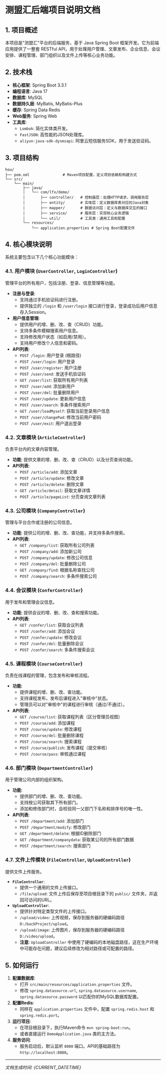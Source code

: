 # 测盟汇后端项目说明文档

## 1. 项目概述

本项目是"测盟汇"平台的后端服务，基于 Java Spring Boot 框架开发。它为前端应用提供了一整套 RESTful API，用于处理用户管理、文章发布、企业信息、会议安排、课程管理、部门组织以及文件上传等核心业务功能。

## 2. 技术栈

*   **核心框架**: Spring Boot 3.3.1
*   **编程语言**: Java 17
*   **数据库**: MySQL
*   **数据持久层**: MyBatis, MyBatis-Plus
*   **缓存**: Spring Data Redis
*   **Web服务**: Spring Web
*   **工具库**:
    *   `Lombok`: 简化实体类开发。
    *   `FastJSON`: 高性能的JSON处理库。
    *   `aliyun-java-sdk-dysmsapi`: 阿里云短信服务SDK，用于发送验证码。

## 3. 项目结构

```
hou/
├── pom.xml               # Maven项目配置，定义项目依赖和构建方式
└── src/
    └── main/
        ├── java/
        │   └── com/lfx/demo/
        │       ├── controller/   # 控制器层：处理HTTP请求，调用服务层
        │       ├── entity/       # 实体层：定义数据库表对应的Java对象
        │       ├── mapper/       # 数据访问层：定义与数据库交互的接口
        │       ├── service/      # 服务层：实现核心业务逻辑
        │       └── util/         # 工具类：通用工具和配置
        └── resources/
            └── application.properties # Spring Boot配置文件
```

## 4. 核心模块说明

系统主要包含以下几个核心功能模块：

### 4.1. 用户模块 (`UserController`, `LoginController`)

管理平台的所有用户，包括注册、登录、信息管理等功能。

*   **注册与登录**:
    *   支持通过手机验证码进行注册。
    *   提供独立的 `/login` 和 `/user/login` 接口进行登录，登录成功后用户信息存入Session。
*   **用户信息管理**:
    *   提供用户的增、删、改、查（CRUD）功能。
    *   支持多条件模糊搜索用户信息。
    *   支持修改用户状态（如启用/禁用）。
    *   支持用户修改个人信息和密码。
*   **API列表**:
    *   `POST /login`: 用户登录 (根路径)
    *   `POST /user/login`: 用户登录
    *   `POST /user/register`: 用户注册
    *   `POST /user/send`: 发送手机验证码
    *   `GET /user/list`: 获取所有用户列表
    *   `POST /user/add`: 添加新用户
    *   `POST /user/del`: 批量删除用户
    *   `POST /user/update`: 更新用户信息
    *   `POST /user/search`: 多条件搜索用户
    *   `GET /user/loadMyself`: 获取当前登录用户信息
    *   `POST /user/changePwd`: 修改当前用户密码
    *   `POST /user/exit`: 用户退出登录

### 4.2. 文章模块 (`ArticleController`)

负责平台内的文章内容管理。

*   **功能**: 提供文章的增、删、改、查（CRUD）以及分页查询功能。
*   **API列表**:
    *   `POST /article/add`: 添加文章
    *   `POST /article/update`: 修改文章
    *   `POST /article/delete`: 删除文章
    *   `GET /article/detail`: 获取文章详情
    *   `POST /article/pageList`: 分页查询文章列表

### 4.3. 公司模块 (`CompanyController`)

管理与平台合作或注册的公司信息。

*   **功能**: 提供公司的增、删、改、查功能，并支持多条件搜索。
*   **API列表**:
    *   `GET /company/list`: 获取所有公司列表
    *   `POST /company/add`: 添加新公司
    *   `POST /company/update`: 修改公司信息
    *   `POST /company/del`: 批量删除公司
    *   `GET /company/find`: 根据名称查找公司
    *   `POST /company/search`: 多条件搜索公司

### 4.4. 会议模块 (`ConferController`)

用于发布和管理会议信息。

*   **功能**: 提供会议的增、删、改、查和搜索功能。
*   **API列表**:
    *   `GET /confer/list`: 获取会议列表
    *   `POST /confer/add`: 添加会议
    *   `POST /confer/update`: 修改会议
    *   `POST /confer/del`: 批量删除会议
    *   `POST /confer/search`: 多条件搜索会议

### 4.5. 课程模块 (`CourseController`)

负责在线课程的管理，包含发布和审核流程。

*   **功能**:
    *   提供课程的增、删、改、查功能。
    *   支持课程发布，发布后课程进入"审核中"状态。
    *   管理员可以对"审核中"的课程进行审核（通过/不通过）。
*   **API列表**:
    *   `GET /course/list`: 获取课程列表（区分管理员视图）
    *   `POST /course/add`: 添加课程
    *   `POST /course/update`: 修改课程
    *   `POST /course/del`: 批量删除课程
    *   `POST /course/search`: 搜索课程
    *   `POST /course/publish`: 发布课程（提交审核）
    *   `POST /course/pass`: 审核通过课程

### 4.6. 部门模块 (`DepartmentController`)

用于管理公司内部的组织架构。

*   **功能**:
    *   提供部门的增、删、改、查功能。
    *   支持按公司获取其下所有部门。
    *   添加和修改部门时，会校验同一父部门下名称和排序号的唯一性。
*   **API列表**:
    *   `POST /department/add`: 添加部门
    *   `POST /department/modify`: 修改部门
    *   `GET /department/delete`: 根据ID删除部门
    *   `GET /department/companydata`: 获取某公司的所有部门数据
    *   `POST /department/search`: 搜索部门

### 4.7. 文件上传模块 (`FileController`, `UploadController`)

提供文件上传服务。

*   **`FileController`**:
    *   提供一个通用的文件上传接口。
    *   `/file/upload`: 文件上传后保存至项目根目录下的 `public/` 文件夹，并返回可访问的URL。
*   **`UploadController`**:
    *   提供针对特定类型文件的上传接口。
    *   `/upload/video`: 上传视频，保存到服务器的硬编码路径 `D:/backProject/upload`。
    *   `/upload/image`: 上传图片，保存到服务器的硬编码路径 `D:/video/upload`。
    *   **注意**: `UploadController` 中使用了硬编码的本地磁盘路径，这在生产环境中可能存在问题，建议后续修改为相对路径或可配置的路径。

## 5. 如何运行

1.  **配置数据库**:
    *   打开 `src/main/resources/application.properties` 文件。
    *   修改 `spring.datasource.url`, `spring.datasource.username`, `spring.datasource.password` 以匹配你的MySQL数据库配置。
2.  **配置Redis**:
    *   同样在 `application.properties` 文件中，配置 `spring.redis.host` 和 `spring.redis.port`。
3.  **运行项目**:
    *   在项目根目录下，执行Maven命令 `mvn spring-boot:run`。
    *   或者直接运行 `DemoApplication.java` 类的主方法。
4.  **服务访问**:
    *   服务启动后，默认监听 `8080` 端口。API的基础路径为 `http://localhost:8080`。

---
*文档生成时间: {CURRENT_DATETIME}* 